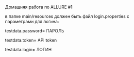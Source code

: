 Домашняя работа по ALLURE #1

в папке main/resources должен быть файл login.properties с параметрами для логина:

testdata.password= ПАРОЛЬ

testdata.token= API token

testdata.login= ЛОГИН
